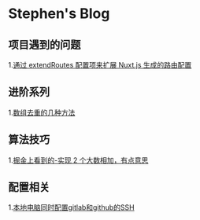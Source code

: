 # Stephen's Blog
## 项目遇到的问题
1.[通过 extendRoutes 配置项来扩展 Nuxt.js 生成的路由配置](https://github.com/H-Stephen/Blog/issues/7#issue-521295620)
## 进阶系列
1.[数组去重的几种方法](https://github.com/H-Stephen/Blog/issues/5#issue-499394032)
## 算法技巧
1.[掘金上看到的-实现 2 个大数相加，有点意思](https://github.com/H-Stephen/Blog/issues/6#issue-519066198)
## 配置相关
1.[本地电脑同时配置gitlab和github的SSH](https://github.com/H-Stephen/Blog/issues/2#issue-498031994)
